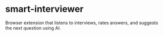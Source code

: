 # smart-interviewer
Browser extension that listens to interviews, rates answers, and suggests the next question using AI.
